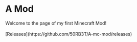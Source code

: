 <h1>A Mod</h1>
Welcome to the page of my first Minecraft Mod!
<br > <br >
[Releases](https://github.com/50RB3T/A-mc-mod/releases)

